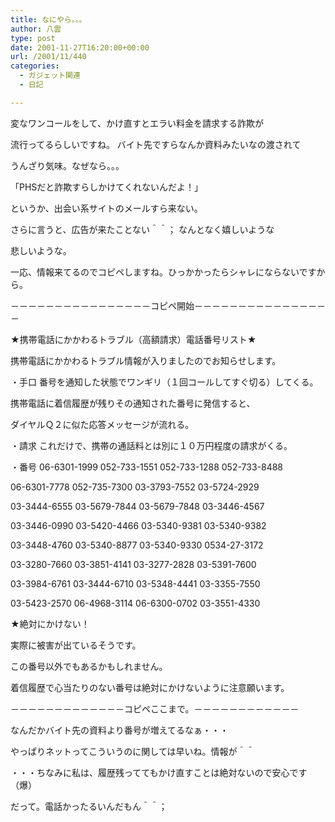 ```yaml
---
title: なにやら。。。
author: 八雲
type: post
date: 2001-11-27T16:20:00+00:00
url: /2001/11/440
categories:
  - ガジェット関連
  - 日記

---
```

変なワンコールをして、かけ直すとエラい料金を請求する詐欺が
  
流行ってるらしいですね。 バイト先ですらなんか資料みたいなの渡されて
  
うんざり気味。なぜなら。。。

「PHSだと詐欺すらしかけてくれないんだよ！」

というか、出会い系サイトのメールすら来ない。
  
さらに言うと、広告が来たことない＾＾； なんとなく嬉しいような
  
悲しいような。
  
一応、情報来てるのでコピペしますね。ひっかかったらシャレにならないですから。

－－－－－－－－－－－－－－－－コピペ開始－－－－－－－－－－－－－－－－
  
★携帯電話にかかわるトラブル（高額請求）電話番号リスト★

携帯電話にかかわるトラブル情報が入りましたのでお知らせします。

・手口 番号を通知した状態でワンギリ（１回コールしてすぐ切る）してくる。
              
携帯電話に着信履歴が残りその通知された番号に発信すると、
              
ダイヤルＱ２に似た応答メッセージが流れる。

・請求 これだけで、携帯の通話料とは別に１０万円程度の請求がくる。

・番号 06-6301-1999 052-733-1551 052-733-1288 052-733-8488
              
06-6301-7778 052-735-7300 03-3793-7552 03-5724-2929
              
03-3444-6555 03-5679-7844 03-5679-7848 03-3446-4567
              
03-3446-0990 03-5420-4466 03-5340-9381 03-5340-9382
              
03-3448-4760 03-5340-8877 03-5340-9330 0534-27-3172
              
03-3280-7660 03-3851-4141 03-3277-2828 03-5391-7600
              
03-3984-6761 03-3444-6710 03-5348-4441 03-3355-7550
              
03-5423-2570 06-4968-3114 06-6300-0702 03-3551-4330

★絶対にかけない！

実際に被害が出ているそうです。
          
この番号以外でもあるかもしれません。

着信履歴で心当たりのない番号は絶対にかけないように注意願います。

－－－－－－－－－－－－－コピペここまで。－－－－－－－－－－－－
  
なんだかバイト先の資料より番号が増えてるなぁ・・・
  
やっぱりネットってこういうのに関しては早いね。情報が＾＾
  
・・・ちなみに私は、履歴残っててもかけ直すことは絶対ないので安心です（爆）
  
だって。電話かったるいんだもん＾＾；